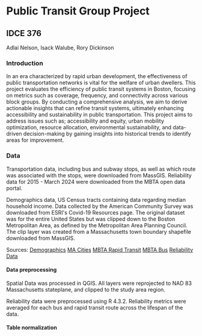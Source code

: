 # Public Transit Group Project
## IDCE 376
Adlai Nelson, Isack Walube, Rory Dickinson

### Introduction
In an era characterized by rapid urban development, the effectiveness of public transportation networks is vital for the welfare of urban dwellers. This project evaluates the efficiency of public transit systems in Boston, focusing on metrics such as coverage, frequency, and connectivity across various block groups. By conducting a comprehensive analysis, we aim to derive actionable insights that can refine transit systems, ultimately enhancing accessibility and sustainability in public transportation.
This project aims to address issues such as; accessibility and equity, urban mobility optimization, resource allocation, environmental sustainability, and data-driven decision-making by gaining insights into historical trends to identify areas for improvement. 

### Data

Transportation data, including bus and subway stops, as well as which route was associated with the stops, were downloaded from MassGIS. Reliability data for 2015 - March 2024 were downloaded from the MBTA open data portal. 

Demographics data, US Census tracts containing data regarding median household income. Data collected by the American Community Survey was downloaded from ESRI's Covid-19 Resources page. The original dataset was for the entire United States but was clipped down to the Boston Metropolitan Area, as defined by the Metropolitan Area Planning Council. The clip layer was created from a Massachusetts town boundary shapefile downloaded from MassGIS.

Sources:
[Demographics](https://coronavirus-resources.esri.com/datasets/esri::county-28/explore?location=33.307776%2C-119.918825%2C4.00)
[MA Cities](https://www.mass.gov/info-details/massgis-data-2020-us-census-towns)
[MBTA Rapid Transit](https://www.mass.gov/info-details/massgis-data-mbta-rapid-transit)
[MBTA Bus](https://www.mass.gov/info-details/massgis-data-mbta-bus-routes-and-stops)
[Reliability Data](https://mbta-massdot.opendata.arcgis.com/datasets/b3a24561c2104422a78b593e92b566d5_0/explore)


#### Data preprocessing

Spatial Data was processed in QGIS. All layers were reprojected to NAD 83 Massachusetts stateplane, and clipped to the study area region.

Reliability data were preprocessed using R 4.3.2. Reliability metrics were averaged for each bus and rapid transit route across the lifespan of the data.


#### Table normalization
